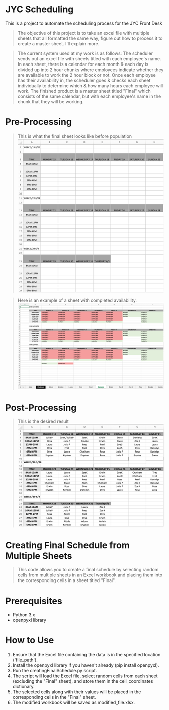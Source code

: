 # JYC Scheduling
This is a project to automate the scheduling process for the JYC Front Desk 
> The objective of this project is to take an excel file with multiple sheets that all formatted the same way, figure out how to process it to create a master sheet. I'll explain more.

> The current system used at my work is as follows: The scheduler sends out an excel file with sheets titled with each employee's name. In each sheet, there is a calendar for each month & each day is divided up into 2 hour chunks where employees indicate whether they are available to work the 2 hour block or not. Once each employee has their availability in, the scheduler goes & checks each sheet individually to determine which & how many hours each employee will work. The finished product is a master sheet titled "Final" which consists of the same calendar, but with each employee's name in the chunk that they will be working. 

# Pre-Processing

> This is what the final sheet looks like before population
![Excel Sheet](images/excelFile.png)

> Here is an example of a sheet with completed availability.
![Example](images/exampleSchedule.png)

# Post-Processing

> This is the desired result
![Filled Final](images/filledFinal.png)


# Creating Final Schedule from Multiple Sheets
> This code allows you to create a final schedule by selecting random cells from multiple sheets in an Excel workbook and placing them into the corresponding cells in a sheet titled "Final".

# Prerequisites
- Python 3.x
- openpyxl library
# How to Use
1. Ensure that the Excel file containing the data is in the specified location ('file_path').
2. Install the openpyxl library if you haven't already (pip install openpyxl).
3. Run the creatingFinalSchedule.py script.
4. The script will load the Excel file, select random cells from each sheet (excluding the "Final" sheet), and store them in the cell_coordinates dictionary.
5. The selected cells along with their values will be placed in the corresponding cells in the "Final" sheet.
6. The modified workbook will be saved as modified_file.xlsx.